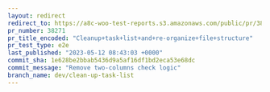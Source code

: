 ```yaml
---
layout: redirect
redirect_to: https://a8c-woo-test-reports.s3.amazonaws.com/public/pr/38271/e2e/index.html
pr_number: 38271
pr_title_encoded: "Cleanup+task+list+and+re-organize+file+structure"
pr_test_type: e2e
last_published: "2023-05-12 08:43:03 +0000"
commit_sha: 1e628be2bbab5436d9a5af16df1bd2eca53e68dc
commit_message: "Remove two-columns check logic"
branch_name: dev/clean-up-task-list
---
```

